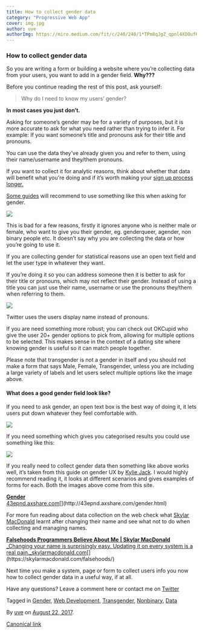 ```yaml
---
title: How to collect gender data
category: "Progressive Web App"
cover: img.jpg
author: uve
authorImg: https://miro.medium.com/fit/c/240/240/1*TPm8qJgZ_qpnl4XDOufR4Q.jpeg
---
```


### How to collect gender data

So you are writing a form or building a website where you’re collecting data from your users, you want to add in a gender field. **Why???**

Before you continue reading the rest of this post, ask yourself:

> Why do I need to know my users’ gender?

**In most cases you just don’t.**

Asking for someone’s gender may be for a variety of purposes, but it is more accurate to ask for what you need rather than trying to infer it. For example: If you want someone’s title and pronouns ask for their title and pronouns.

You can use the data they’ve already given you and refer to them, using their name/username and they/them pronouns.

If you want to collect it for analytic reasons, think about whether that data will benefit what you're doing and if it’s worth making your [sign up process longer.](https://uxplanet.org/how-to-design-great-ux-for-sign-up-form-8ce39f84659)

[Some guides](https://www.gov.uk/service-manual/design/gender-or-sex) will recommend to use something like this when asking for gender.

![](https://cdn-images-1.medium.com/max/800/1*4IdVMB5H2BVUhM5DK-EJ_g.png)

This is bad for a few reasons, firstly it ignores anyone who is neither male or female, who want to give you their gender, eg. genderqueer, agender, non binary people etc. It doesn’t say why you are collecting the data or how you’re going to use it.

If you are collecting gender for statistical reasons use an open text field and let the user type in whatever they want.

If you’re doing it so you can address someone then it is better to ask for their title or pronouns, which may not reflect their gender. Instead of using a title you can just use their name, username or use the pronouns they/them when referring to them.

![](https://cdn-images-1.medium.com/max/800/1*4YVRRng0E_0j18GGRQDsBw.png)

Twitter uses the users display name instead of pronouns.

If you are need something more robust; you can check out OKCupid who give the user 20+ gender options to pick from, allowing for multiple options to be selected. This makes sense in the context of a dating site where knowing gender is useful so it can match people together.

Please note that transgender is not a gender in itself and you should not make a form that says Male, Female, Transgender, unless you are including a large variety of labels and let users select multiple options like the image above.

#### What does a good gender field look like?

If you need to ask gender, an open text box is the best way of doing it, it lets users put down whatever they feel comfortable with.

![](https://cdn-images-1.medium.com/max/800/1*yeBf3KmYvWH2Wa1EtPCfjA.png)

If you need something which gives you categorised results you could use something like this:

![](https://cdn-images-1.medium.com/max/800/1*oG7pVpwMee6PLnhizeAVuQ.png)

If you really need to collect gender data then something like above works well, it’s taken from this guide on gender UX by [Kylie Jack](https://twitter.com/ixKylie). I would highly recommend reading it, it looks at different scenarios and gives examples of forms for each. Both the images above come from this site.

[**Gender**  
43epnd.axshare.com](http://43epnd.axshare.com/gender.html "http://43epnd.axshare.com/gender.html")[](http://43epnd.axshare.com/gender.html)

For more fun reading about data collection on the web check what [Skylar MacDonald](https://twitter.com/helloiamskylar) learnt after changing their name and see what not to do when collecting and managing names.

[**Falsehoods Programmers Believe About Me | Skylar MacDonald**  
_Changing your name is surprisingly easy. Updating it on every system is a real pain._skylarmacdonald.com](https://skylarmacdonald.com/falsehoods/ "https://skylarmacdonald.com/falsehoods/")[](https://skylarmacdonald.com/falsehoods/)

Next time you make a system, page or form to collect users info you now how to collect gender data in a useful way, if at all.

Have any questions? Leave a comment here or contact me on [Twitter](https://twitter.com/uveavanto)

Tagged in [Gender](https://medium.com/tag/gender), [Web Development](https://medium.com/tag/web-development), [Transgender](https://medium.com/tag/transgender), [Nonbinary](https://medium.com/tag/nonbinary), [Data](https://medium.com/tag/data)

By [uve](https://medium.com/@uveavanto) on [August 22, 2017](https://medium.com/p/a29f3be2257c).

[Canonical link](https://medium.com/@uveavanto/how-to-collect-gender-data-a29f3be2257c)
